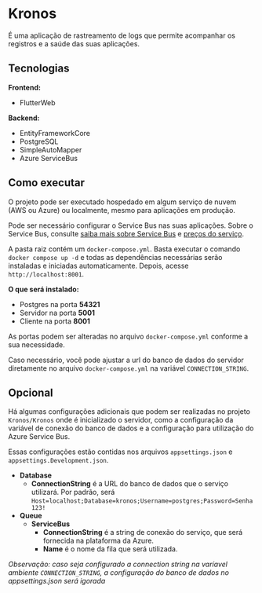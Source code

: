 # Kronos
É uma aplicação de rastreamento de logs que permite acompanhar os registros e a saúde das suas aplicações.

## Tecnologias
**Frontend:**
* FlutterWeb

**Backend:**
* EntityFrameworkCore
* PostgreSQL
* SimpleAutoMapper
* Azure ServiceBus

## Como executar

O projeto pode ser executado hospedado em algum serviço de nuvem (AWS ou Azure) ou localmente, mesmo para aplicações em produção. 

Pode ser necessário configurar o Service Bus nas suas aplicações. Sobre o Service Bus, consulte [saiba mais sobre Service Bus](https://learn.microsoft.com/en-us/azure/service-bus-messaging/service-bus-messaging-overview) e [preços do serviço](https://azure.microsoft.com/en-us/pricing/details/service-bus/?msockid=2475d1f678b7690d2f2fc50479e668ce).

A pasta raiz contém um `docker-compose.yml`. Basta executar o comando `docker compose up -d` e todas as dependências necessárias serão instaladas e iniciadas automaticamente. Depois, acesse `http://localhost:8001`.

**O que será instalado:**
* Postgres na porta **54321**
* Servidor na porta **5001**
* Cliente na porta **8001**

As portas podem ser alteradas no arquivo `docker-compose.yml` conforme a sua necessidade.

Caso necessário, você pode ajustar a url do banco de dados do servidor diretamente no arquivo `docker-compose.yml` na variável `CONNECTION_STRING`.

## Opcional

Há algumas configurações adicionais que podem ser realizadas no projeto `Kronos/Kronos` onde é inicializado o servidor, como a configuração da variável de conexão do banco de dados e a configuração para utilização do Azure Service Bus.

Essas configurações estão contidas nos arquivos `appsettings.json` e `appsettings.Development.json`.

* **Database**
    * **ConnectionString** é a URL do banco de dados que o serviço utilizará. Por padrão, será `Host=localhost;Database=kronos;Username=postgres;Password=Senha123!`
* **Queue**
    * **ServiceBus**
        * **ConnectionString** é a string de conexão do serviço, que será fornecida na plataforma da Azure.
        * **Name** é o nome da fila que será utilizada.

*Observação: caso seja configurado a connection string na varíavel ambiente `CONNECTION_STRING`, a configuração do banco de dados no appsettings.json será igorada*